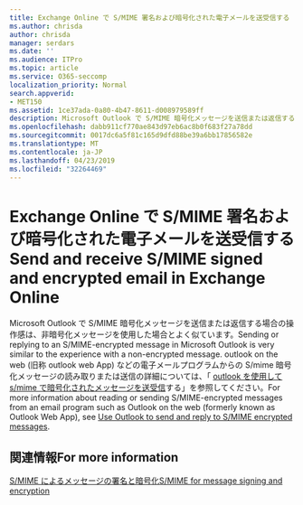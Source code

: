 ```yaml
---
title: Exchange Online で S/MIME 署名および暗号化された電子メールを送受信する
ms.author: chrisda
author: chrisda
manager: serdars
ms.date: ''
ms.audience: ITPro
ms.topic: article
ms.service: O365-seccomp
localization_priority: Normal
search.appverid:
- MET150
ms.assetid: 1ce37ada-0a80-4b47-8611-d008979589ff
description: Microsoft Outlook で S/MIME 暗号化メッセージを送信または返信する場合の操作感は、非暗号化メッセージを使用した場合とよく似ています。
ms.openlocfilehash: dabb911cf770ae843d97eb6ac8b0f683f27a78dd
ms.sourcegitcommit: 0017dc6a5f81c165d9dfd88be39a6bb17856582e
ms.translationtype: MT
ms.contentlocale: ja-JP
ms.lasthandoff: 04/23/2019
ms.locfileid: "32264469"
---
```

# <a name="send-and-receive-smime-signed-and-encrypted-email-in-exchange-online"></a><span data-ttu-id="209ce-103">Exchange Online で S/MIME 署名および暗号化された電子メールを送受信する</span><span class="sxs-lookup"><span data-stu-id="209ce-103">Send and receive S/MIME signed and encrypted email in Exchange Online</span></span>

<span data-ttu-id="209ce-104">Microsoft Outlook で S/MIME 暗号化メッセージを送信または返信する場合の操作感は、非暗号化メッセージを使用した場合とよく似ています。</span><span class="sxs-lookup"><span data-stu-id="209ce-104">Sending or replying to an S/MIME-encrypted message in Microsoft Outlook is very similar to the experience with a non-encrypted message.</span></span> <span data-ttu-id="209ce-105">outlook on the web (旧称 outlook web App) などの電子メールプログラムからの S/mime 暗号化メッセージの読み取りまたは送信の詳細については、「 [outlook を使用して s/mime で暗号化されたメッセージを送受信](https://go.microsoft.com/fwlink/p/?LinkId=392520)する」を参照してください。</span><span class="sxs-lookup"><span data-stu-id="209ce-105">For more information about reading or sending S/MIME-encrypted messages from an email program such as Outlook on the web (formerly known as Outlook Web App), see [Use Outlook to send and reply to S/MIME encrypted messages](https://go.microsoft.com/fwlink/p/?LinkId=392520).</span></span>

## <a name="for-more-information"></a><span data-ttu-id="209ce-106">関連情報</span><span class="sxs-lookup"><span data-stu-id="209ce-106">For more information</span></span>

[<span data-ttu-id="209ce-107">S/MIME によるメッセージの署名と暗号化</span><span class="sxs-lookup"><span data-stu-id="209ce-107">S/MIME for message signing and encryption</span></span>](s-mime-for-message-signing-and-encryption.md)
